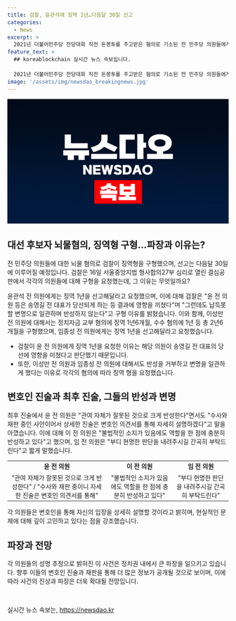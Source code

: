 ```yaml
---
title: 검찰, 윤관석에 징역 1년…다음달 30일 선고
categories:
  - News
excerpt: >
  2021년 더불어민주당 전당대회 직전 돈봉투를 주고받은 혐의로 기소된 전 민주당 의원들에게 검찰이 징역형을 구형했다. 윤관석 전 의원에게는 징역 1년을 선고해달라고 재판부에 요청했고, 이성만 전 의원에게는 정치자금 교부 혐의에 징역 1년6개월, 수수 혐의에 1년 등 총 2년6개월을 구형했다. 임종성 전 의원에게는 징역 1년을 선고해달라고 요청했다. 검찰은 결과에 영향을 끼친 것으로 판단되지만 반성하지 않는다며 구형 이유를 밝혔다. 윤 전 의원은 관여 자체가 잘못된 것으로 크게 반성한다고 말했고, 이 전 의원은 불법적인 소지가 있음에도 역할을 한 점에 반성하고 있다고 했다.
feature_text: >
  ## koreablockchain 실시간 뉴스 속보입니다.

  2021년 더불어민주당 전당대회 직전 돈봉투를 주고받은 혐의로 기소된 전 민주당 의원들에게 검찰이 징역형을 구형했다. 윤관석 전 의원에게는 징역 1년을 선고해달라고 재판부에 요청했고, 이성만 전 의원에게는 정치자금 교부 혐의에 징역 1년6개월, 수수 혐의에 1년 등 총 2년6개월을 구형했다. 임종성 전 의원에게는 징역 1년을 선고해달라고 요청했다. 검찰은 결과에 영향을 끼친 것으로 판단되지만 반성하지 않는다며 구형 이유를 밝혔다. 윤 전 의원은 관여 자체가 잘못된 것으로 크게 반성한다고 말했고, 이 전 의원은 불법적인 소지가 있음에도 역할을 한 점에 반성하고 있다고 했다.
image: '/assets/img/newsdao_breakingnews.jpg'
---
```


<p><img src="/assets/img/newsdao_breakingnews.jpg" alt="koreablockchain 속보" /></p>

<h2 data-ke-size="size26">대선 후보자 뇌물혐의, 징역형 구형...파장과 이유는?</h2>

<p>전 민주당 의원들에 대한 뇌물 혐의로 검찰이 징역형을 구형했으며, 선고는 다음달 30일에 이루어질 예정입니다. 검찰은 16일 서울중앙지법 형사합의27부 심리로 열린 결심공판에서 각각의 의원들에 대해 구형을 요청했는데, 그 이유는 무엇일까요?</p>

<p data-ke-size="size16">
윤관석 전 의원에게는 징역 1년을 선고해달라고 요청했으며, 이에 대해 검찰은 "윤 전 의원 등은 송영길 전 대표가 당선되게 하는 등 결과에 영향을 끼쳤다"며 "그런데도 납득못할 변명으로 일관하며 반성하지 않는다"고 구형 이유를 밝혔습니다. 이와 함께, 이성만 전 의원에 대해서는 정치자금 교부 혐의에 징역 1년6개월, 수수 혐의에 1년 등 총 2년6개월을 구형했으며, 임종성 전 의원에게는 징역 1년을 선고해달라고 요청했습니다. 
</p>

<ul>
  <li>검찰이 윤 전 의원에게 징역 1년을 요청한 이유는 해당 의원이 송영길 전 대표의 당선에 영향을 미쳤다고 판단했기 때문입니다.</li>
  <li>또한, 이성만 전 의원과 임종성 전 의원에 대해서도 반성을 거부하고 변명을 일관하게 했다는 이유로 각각의 혐의에 따라 징역 형을 요청했습니다.</li>
</ul>

<h2 data-ke-size="size26">변호인 진술과 최후 진술, 그들의 반성과 변명</h2>

<p>최후 진술에서 윤 전 의원은 "관여 자체가 잘못된 것으로 크게 반성한다"면서도 "수사와 재판 중인 사안이어서 상세한 진술은 변호인 의견서를 통해 자세히 설명하겠다"고 말을 아꼈습니다. 이에 대해 이 전 의원은 "불법적인 소지가 있음에도 역할을 한 점에 충분히 반성하고 있다"고 했으며, 임 전 의원은 "부디 현명한 판단을 내려주시길 간곡히 부탁드린다"고 짧게 말했습니다.</p>

<table>
  <tr>
    <td style="text-align: center; height: 17px;"><b>윤 전 의원</b></td>
    <td style="text-align: center; height: 17px;"><b>이 전 의원</b></td>
    <td style="text-align: center; height: 17px;"><b>임 전 의원</b></td>
  </tr>
  <tr>
    <td style="text-align: center;">"관여 자체가 잘못된 것으로 크게 반성한다" / "수사와 재판 중이니 자세한 진술은 변호인 의견서를 통해"</td>
    <td style="text-align: center;">"불법적인 소지가 있음에도 역할을 한 점에 충분히 반성하고 있다"</td>
    <td style="text-align: center;">"부디 현명한 판단을 내려주시길 간곡히 부탁드린다"</td>
  </tr>
</table>

<p data-ke-size="size16">
각 의원들은 변호인을 통해 자신의 입장을 상세히 설명할 것이라고 밝히며, 현실적인 문제에 대해 깊이 고민하고 있다는 점을 강조했습니다.
</p>

<h2 data-ke-size="size26">파장과 전망</h2>

<p>각 의원들의 성명 추정으로 밝혀진 이 사건은 정치권 내에서 큰 파장을 일으키고 있습니다. 향후 이들의 변호인 진술과 재판을 통해 더 많은 정보가 공개될 것으로 보이며, 이에 따라 사건의 진상과 파장은 더욱 확대될 전망입니다. </p>

<p data-ke-size="size16">&nbsp;</p>
실시간 뉴스 속보는, <a href="https://newsdao.kr" rel="dofollow">https://newsdao.kr</a>


